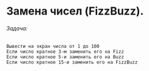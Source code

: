 # Замена чисел (FizzBuzz).

###### _Задача:_
```
Вывести на экран числа от 1 до 100
Если число кратное 3-м заменить его на Fizz
Если число кратное 5-и заменить его на Buzz
Если число кратное 15-и заменить его на FizzBuzz
```

